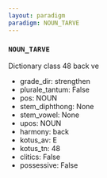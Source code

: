 ```yaml
---
layout: paradigm
paradigm: NOUN_TARVE
---
```

### ` NOUN_TARVE `

Dictionary class 48 back ve
* grade_dir: strengthen
* plurale_tantum: False
* pos: NOUN
* stem_diphthong: None
* stem_vowel: None
* upos: NOUN
* harmony: back
* kotus_av: E
* kotus_tn: 48
* clitics: False
* possessive: False
